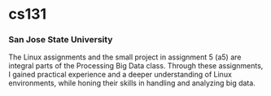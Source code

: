 # cs131 
### San Jose State University
The Linux assignments and the small project in assignment 5 (a5) are integral parts of the Processing Big Data class. Through these assignments, I gained practical experience and a deeper understanding of Linux environments, while honing their skills in handling and analyzing big data.
